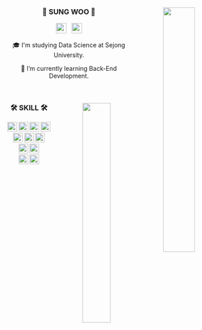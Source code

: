 <div align="center">
  
  <img align="right" style="width:38%" src="https://github-readme-stats.vercel.app/api?username=zosungwoo&rank_icon=github"/>

  ### 👋 SUNG WOO 👋 
  <a href="https://velog.io/@zosungwoo"><img src="https://img.shields.io/badge/-TechBlog-20C997?style=flat-square&logo=Velog&logoColor=white&" height="24"/></a> &nbsp;
  <a href="https://zosungwoo.notion.site/Sungwoo-Cho-7634d679e9ca423984ed5cb161a13bb7?pvs=4"><img src="https://img.shields.io/badge/-Portfolio-000000?style=flat-square&logo=Notion&logoColor=white" height="24"/></a>

  🎓 I'm studying Data Science at Sejong University.
  
  🌱 I’m currently learning Back-End Development.
  
  <br>
  
</div>

<div align="center">
  
  <img align="right" style="width:36%" src="http://mazassumnida.wtf/api/v2/generate_badge?boj=seouk812"/>
  
  ### 🛠 SKILL 🛠
  <img src="https://img.shields.io/badge/-JAVA-007396?style=flat-square&logo=java&logoColor=white" height="22">
  <img src="https://img.shields.io/badge/-Spring%20Boot-6DB33F?style=flat-square&logo=springboot&logoColor=white" height="22"/> 
  <img src="https://img.shields.io/badge/-Maven-C71A36?style=flat-square&logo=apachemaven&logoColor=white" height="22"/>
  <img src="https://img.shields.io/badge/-Gradle-02303A?style=flat-square&logo=gradle" height="22"/>
  <br>
  <img src="https://img.shields.io/badge/Python-3776AB?style=flat-square&logo=python&logoColor=white" height="22"/>
  <img src="https://img.shields.io/badge/-JS-F7DF1E?style=flat-square&logo=javascript&logoColor=black" height="22"/>
  <img src="https://img.shields.io/badge/jQuery-0769AD?style=flat-square&logo=jquery&logoColor=white" height="22"/>
  <br>
  <img src="https://img.shields.io/badge/MySQL-4479A1?style=flat-square&logo=mysql&logoColor=white" height="22"/>
  <img src="https://img.shields.io/badge/PostgreSQL-4169E1?style=flat-square&logo=postgresql&logoColor=white" height="22"/>
  <br>
  <img src="https://img.shields.io/badge/AWS-232F3E?style=flat-square&logo=amazonaws&logoColor=white" height="22"/> 
  <img src="https://img.shields.io/badge/Linux-FCC624?style=flat-square&logo=linux&logoColor=black" height="22"/> 
  <br>
</div>

